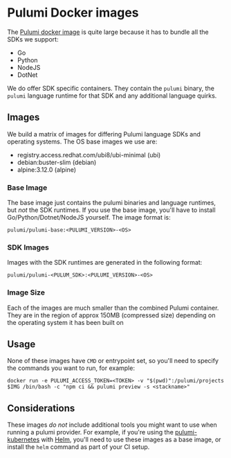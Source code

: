 # Pulumi Docker images

The [Pulumi docker image](https://hub.docker.com/r/pulumi/pulumi) is quite large because it has to bundle all the SDKs we support:

  - Go
  - Python
  - NodeJS
  - DotNet

We do offer SDK specific containers. They contain the `pulumi` binary, the `pulumi` language runtime
for that SDK and any additional language quirks.

## Images

We build a matrix of images for differing Pulumi language SDKs and operating systems. The OS base images we use are:

  - registry.access.redhat.com/ubi8/ubi-minimal (ubi)
  - debian:buster-slim (debian)
  - alpine:3.12.0 (alpine)

### Base Image

The base image just contains the pulumi binaries and language runtimes, but _not_ the SDK runtimes. If you use the base
image, you'll have to install Go/Python/Dotnet/NodeJS yourself. The image format is:

```
pulumi/pulumi-base:<PULUMI_VERSION>-<OS>
```

### SDK Images

Images with the SDK runtimes are generated in the following format:

```
pulumi/pulumi-<PULUM_SDK>:<PULUMI_VERSION>-<OS>
```

### Image Size

Each of the images are much smaller than the combined Pulumi container. They are in the region of approx 150MB (compressed size)
depending on the operating system it has been built on

## Usage

None of these images have `CMD` or entrypoint set, so you'll need to specify the commands you want to run, for example:

```
docker run -e PULUMI_ACCESS_TOKEN=<TOKEN> -v "$(pwd)":/pulumi/projects $IMG /bin/bash -c "npm ci && pulumi preview -s <stackname>"
```

## Considerations

These images _do not_ include additional tools you might want to use when running a pulumi provider. For example, if 
you're using the [pulumi-kubernetes](https://github.com/pulumi/pulumi-kubernetes) with [Helm](https://helm.sh/), you'll 
need to use these images as a base image, or install the `helm` command as part of your CI setup.
